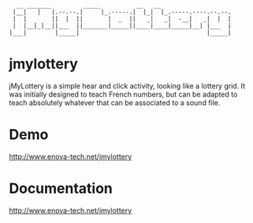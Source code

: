 ```
  __ _______         _____          __   __
 |__|   |   |.--.--.|     |_.-----.|  |_|  |_.-----.----.--.--.
 |  |       ||  |  ||       |  _  ||   _|   _|  -__|   _|  |  |
 |  |__|_|__||___  ||_______|_____||____|____|_____|__| |___  |
|___|        |_____|                                    |_____|
```

# jmylottery
jMyLottery is a simple hear and click activity, looking like a lottery grid. It was initially designed to teach French numbers, but can be adapted to teach absolutely whatever that can be associated to a sound file.

# Demo
http://www.enova-tech.net/jmylottery

# Documentation
http://www.enova-tech.net/jmylottery